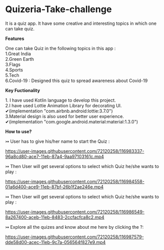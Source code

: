 # Quizeria-Take-challenge
   <p>It is a quiz app. It have some creative and interesting topics in which one can take quiz.</p>
 
 <strong>Features</strong>
   <p>One can take Quiz in the following topics in this app : <br>1.Great India<br>2.Green Earth<br>3.Flags<br>4.Sports<br>5.Tech<br>6.Covid-19 : Designed this quiz to spread awareness about Covid-19<br></p>
 
 <strong>Key Fuctionality</strong>
    <p>1. I have used Kotlin language to develop this project.<br>2.I have used Lottie Animation Library for decorating UI.<br>✔(implementation "com.airbnb.android:lottie:3.7.0")<br>3.Material design is also used for better user experience.<br>✔(implementation "com.google.android.material:material:1.3.0")<br></p>
    
 <strong>How to use?</strong>
  <p>↣ User has to give his/her name to start the Quiz :</p>
   
https://user-images.githubusercontent.com/72120258/116983337-96a8cd80-ace7-11eb-87a4-9aa97103161c.mp4  

  <p>↣ Then User will get several options to select which Quiz he/she wants to play :</p>

https://user-images.githubusercontent.com/72120258/116984558-01a6d400-ace9-11eb-87bf-26b1f2ae246e.mp4

  <p>↣ Then User will get several options to select which Quiz he/she wants to play :</p>

https://user-images.githubusercontent.com/72120258/116986549-8a267400-aceb-11eb-8483-2ccfacfca8c2.mp4

  <p>↣ Explore all the quizes and know about me here by clicking the ?:</p>
  
https://user-images.githubusercontent.com/72120258/116987579-dde58d00-acec-11eb-9c7a-056564f827e9.mp4

